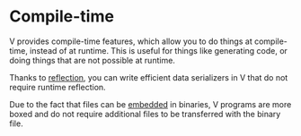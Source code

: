 # Compile-time

V provides compile-time features, which allow you to do things at compile-time, instead of at runtime.
This is useful for things like generating code, or doing things that are not possible at runtime.

Thanks to [reflection](./reflection.md),
you can write efficient data serializers in V that do not require runtime reflection.

Due to the fact that files can be [embedded](./file-embedding.md)
in binaries, V programs are more boxed and do not require additional files to be transferred with the binary file.
